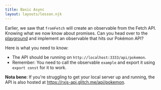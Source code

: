 ```yaml
---
title: Basic Async
layout: layouts/lesson.njk
---
```


Earlier, we saw that `fromFetch` will create an observable from the Fetch API. Knowing what we now know about promises. Can you head over to the [playground](/applications/playground) and implement an observable that hits our Pokémon API?

Here is what you need to know:

- The API should be running on `http://localhost:3333/api/pokemon`.
- Remember: You need to call the observable `example` and export it using `export const` for it to work.

**Nota bene**: If you're struggling to get your local server up and running, the API is also hosted at <a href="https://rxjs-api.glitch.me/api/pokemon">https://rxjs-api.glitch.me/api/pokemon</a>.
